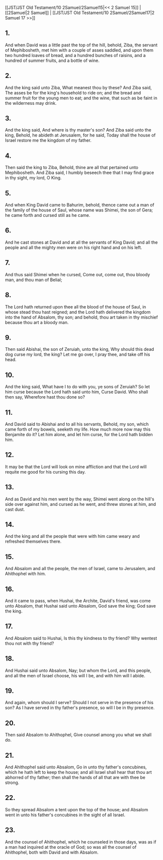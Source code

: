 [[JST/JST Old Testament/10 2Samuel/2Samuel15|<< 2 Samuel 15]] | [[2Samuel|2 Samuel]] | [[JST/JST Old Testament/10 2Samuel/2Samuel17|2 Samuel 17 >>]]
## 1.
And when David was a little past the top of the hill, behold, Ziba, the servant of Mephibosheth, met him with a couple of asses saddled, and upon them two hundred loaves of bread, and a hundred bunches of raisins, and a hundred of summer fruits, and a bottle of wine.
## 2.
And the king said unto Ziba, What meanest thou by these? And Ziba said, The asses be for the king\'s household to ride on; and the bread and summer fruit for the young men to eat; and the wine, that such as be faint in the wilderness may drink.
## 3.
And the king said, And where is thy master\'s son? And Ziba said unto the king, Behold, he abideth at Jerusalem, for he said, Today shall the house of Israel restore me the kingdom of my father.
## 4.
Then said the king to Ziba, Behold, thine are all that pertained unto Mephibosheth. And Ziba said, I humbly beseech thee that I may find grace in thy sight, my lord, O King.
## 5.
And when King David came to Bahurim, behold, thence came out a man of the family of the house of Saul, whose name was Shimei, the son of Gera; he came forth and cursed still as he came.
## 6.
And he cast stones at David and at all the servants of King David; and all the people and all the mighty men were on his right hand and on his left.
## 7.
And thus said Shimei when he cursed, Come out, come out, thou bloody man, and thou man of Belial;
## 8.
The Lord hath returned upon thee all the blood of the house of Saul, in whose stead thou hast reigned; and the Lord hath delivered the kingdom into the hand of Absalom, thy son; and behold, thou art taken in thy mischief because thou art a bloody man.
## 9.
Then said Abishai, the son of Zeruiah, unto the king, Why should this dead dog curse my lord, the king? Let me go over, I pray thee, and take off his head.
## 10.
And the king said, What have I to do with you, ye sons of Zeruiah? So let him curse because the Lord hath said unto him, Curse David. Who shall then say, Wherefore hast thou done so?
## 11.
And David said to Abishai and to all his servants, Behold, my son, which came forth of my bowels, seeketh my life. How much more now may this Benjamite do it? Let him alone, and let him curse, for the Lord hath bidden him.
## 12.
It may be that the Lord will look on mine affliction and that the Lord will requite me good for his cursing this day.
## 13.
And as David and his men went by the way, Shimei went along on the hill\'s side over against him, and cursed as he went, and threw stones at him, and cast dust.
## 14.
And the king and all the people that were with him came weary and refreshed themselves there.
## 15.
And Absalom and all the people, the men of Israel, came to Jerusalem, and Ahithophel with him.
## 16.
And it came to pass, when Hushai, the Archite, David\'s friend, was come unto Absalom, that Hushai said unto Absalom, God save the king; God save the king.
## 17.
And Absalom said to Hushai, Is this thy kindness to thy friend? Why wentest thou not with thy friend?
## 18.
And Hushai said unto Absalom, Nay; but whom the Lord, and this people, and all the men of Israel choose, his will I be, and with him will I abide.
## 19.
And again, whom should I serve? Should I not serve in the presence of his son? As I have served in thy father\'s presence, so will I be in thy presence.
## 20.
Then said Absalom to Ahithophel, Give counsel among you what we shall do.
## 21.
And Ahithophel said unto Absalom, Go in unto thy father\'s concubines, which he hath left to keep the house; and all Israel shall hear that thou art abhorred of thy father; then shall the hands of all that are with thee be strong.
## 22.
So they spread Absalom a tent upon the top of the house; and Absalom went in unto his father\'s concubines in the sight of all Israel.
## 23.
And the counsel of Ahithophel, which he counseled in those days, was as if a man had inquired at the oracle of God; so was all the counsel of Ahithophel, both with David and with Absalom.

